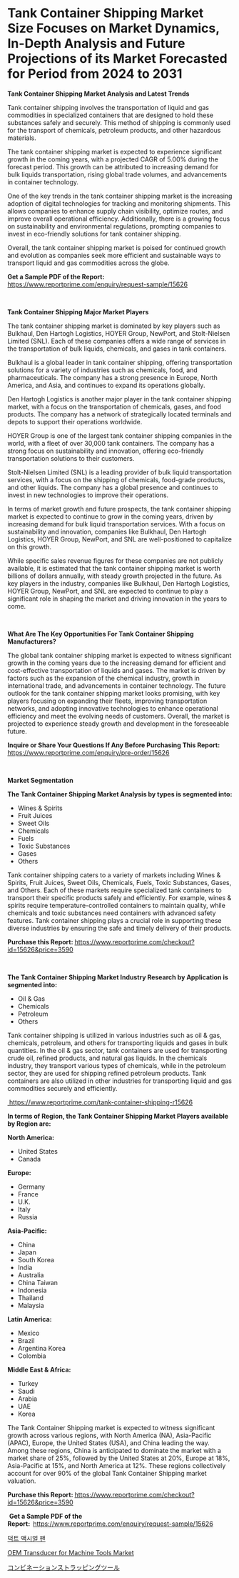 <p><h1>Tank Container Shipping Market Size Focuses on Market Dynamics, In-Depth Analysis and Future Projections of its Market Forecasted for Period from 2024 to 2031</h1></p><p><strong>Tank Container Shipping Market Analysis and Latest Trends</strong></p>
<p><p>Tank container shipping involves the transportation of liquid and gas commodities in specialized containers that are designed to hold these substances safely and securely. This method of shipping is commonly used for the transport of chemicals, petroleum products, and other hazardous materials.</p><p>The tank container shipping market is expected to experience significant growth in the coming years, with a projected CAGR of 5.00% during the forecast period. This growth can be attributed to increasing demand for bulk liquids transportation, rising global trade volumes, and advancements in container technology.</p><p>One of the key trends in the tank container shipping market is the increasing adoption of digital technologies for tracking and monitoring shipments. This allows companies to enhance supply chain visibility, optimize routes, and improve overall operational efficiency. Additionally, there is a growing focus on sustainability and environmental regulations, prompting companies to invest in eco-friendly solutions for tank container shipping.</p><p>Overall, the tank container shipping market is poised for continued growth and evolution as companies seek more efficient and sustainable ways to transport liquid and gas commodities across the globe.</p></p>
<p><strong>Get a Sample PDF of the Report:&nbsp;</strong> <a href="https://www.reportprime.com/enquiry/request-sample/15626">https://www.reportprime.com/enquiry/request-sample/15626</a></p>
<p>&nbsp;</p>
<p><strong>Tank Container Shipping Major Market Players</strong></p>
<p><p>The tank container shipping market is dominated by key players such as Bulkhaul, Den Hartogh Logistics, HOYER Group, NewPort, and Stolt-Nielsen Limited (SNL). Each of these companies offers a wide range of services in the transportation of bulk liquids, chemicals, and gases in tank containers.</p><p>Bulkhaul is a global leader in tank container shipping, offering transportation solutions for a variety of industries such as chemicals, food, and pharmaceuticals. The company has a strong presence in Europe, North America, and Asia, and continues to expand its operations globally.</p><p>Den Hartogh Logistics is another major player in the tank container shipping market, with a focus on the transportation of chemicals, gases, and food products. The company has a network of strategically located terminals and depots to support their operations worldwide.</p><p>HOYER Group is one of the largest tank container shipping companies in the world, with a fleet of over 30,000 tank containers. The company has a strong focus on sustainability and innovation, offering eco-friendly transportation solutions to their customers.</p><p>Stolt-Nielsen Limited (SNL) is a leading provider of bulk liquid transportation services, with a focus on the shipping of chemicals, food-grade products, and other liquids. The company has a global presence and continues to invest in new technologies to improve their operations.</p><p>In terms of market growth and future prospects, the tank container shipping market is expected to continue to grow in the coming years, driven by increasing demand for bulk liquid transportation services. With a focus on sustainability and innovation, companies like Bulkhaul, Den Hartogh Logistics, HOYER Group, NewPort, and SNL are well-positioned to capitalize on this growth.</p><p>While specific sales revenue figures for these companies are not publicly available, it is estimated that the tank container shipping market is worth billions of dollars annually, with steady growth projected in the future. As key players in the industry, companies like Bulkhaul, Den Hartogh Logistics, HOYER Group, NewPort, and SNL are expected to continue to play a significant role in shaping the market and driving innovation in the years to come.</p></p>
<p>&nbsp;</p>
<p><strong>What Are The Key Opportunities For Tank Container Shipping Manufacturers?</strong></p>
<p><p>The global tank container shipping market is expected to witness significant growth in the coming years due to the increasing demand for efficient and cost-effective transportation of liquids and gases. The market is driven by factors such as the expansion of the chemical industry, growth in international trade, and advancements in container technology. The future outlook for the tank container shipping market looks promising, with key players focusing on expanding their fleets, improving transportation networks, and adopting innovative technologies to enhance operational efficiency and meet the evolving needs of customers. Overall, the market is projected to experience steady growth and development in the foreseeable future.</p></p>
<p><strong>Inquire or Share Your Questions If Any Before Purchasing This Report:</strong> <a href="https://www.reportprime.com/enquiry/pre-order/15626">https://www.reportprime.com/enquiry/pre-order/15626</a></p>
<p>&nbsp;</p>
<p><strong>Market Segmentation</strong></p>
<p><strong>The Tank Container Shipping Market Analysis by types is segmented into:</strong></p>
<p><ul><li>Wines & Spirits</li><li>Fruit Juices</li><li>Sweet Oils</li><li>Chemicals</li><li>Fuels</li><li>Toxic Substances</li><li>Gases</li><li>Others</li></ul></p>
<p><p>Tank container shipping caters to a variety of markets including Wines & Spirits, Fruit Juices, Sweet Oils, Chemicals, Fuels, Toxic Substances, Gases, and Others. Each of these markets require specialized tank containers to transport their specific products safely and efficiently. For example, wines & spirits require temperature-controlled containers to maintain quality, while chemicals and toxic substances need containers with advanced safety features. Tank container shipping plays a crucial role in supporting these diverse industries by ensuring the safe and timely delivery of their products.</p></p>
<p><strong>Purchase this Report:&nbsp;</strong><a href="https://www.reportprime.com/checkout?id=15626&price=3590">https://www.reportprime.com/checkout?id=15626&price=3590</a></p>
<p>&nbsp;</p>
<p><strong>The Tank Container Shipping Market Industry Research by Application is segmented into:</strong></p>
<p><ul><li>Oil & Gas</li><li>Chemicals</li><li>Petroleum</li><li>Others</li></ul></p>
<p><p>Tank container shipping is utilized in various industries such as oil & gas, chemicals, petroleum, and others for transporting liquids and gases in bulk quantities. In the oil & gas sector, tank containers are used for transporting crude oil, refined products, and natural gas liquids. In the chemicals industry, they transport various types of chemicals, while in the petroleum sector, they are used for shipping refined petroleum products. Tank containers are also utilized in other industries for transporting liquid and gas commodities securely and efficiently.</p></p>
<p><a href="https://www.reportprime.com/tank-container-shipping-r15626">&nbsp;https://www.reportprime.com/tank-container-shipping-r15626</a></p>
<p><strong>In terms of Region, the Tank Container Shipping Market Players available by Region are:</strong></p>
<p>
    <p> <strong> North America: </strong>
        <ul>
            <li>United States</li>
            <li>Canada</li>
        </ul>
        </p> 
    <p> <strong> Europe: </strong>
        <ul>
            <li>Germany</li>
            <li>France</li>
            <li>U.K.</li>
            <li>Italy</li>
            <li>Russia</li>
        </ul>
        </p> 
    <p> <strong> Asia-Pacific: </strong>
        <ul>
            <li>China</li>
            <li>Japan</li>
            <li>South Korea</li>
            <li>India</li>
            <li>Australia</li>
            <li>China Taiwan</li>
            <li>Indonesia</li>
            <li>Thailand</li>
            <li>Malaysia</li>
        </ul>
        </p> 
    <p> <strong> Latin America: </strong>
        <ul>
            <li>Mexico</li>
            <li>Brazil</li>
            <li>Argentina Korea</li>
            <li>Colombia</li>
        </ul>
        </p> 
    <p> <strong> Middle East & Africa: </strong>
        <ul>
            <li>Turkey</li>
            <li>Saudi</li>
            <li>Arabia</li>
            <li>UAE</li>
            <li>Korea</li>
        </ul>
    </p>
    </p>
<p><p>The Tank Container Shipping market is expected to witness significant growth across various regions, with North America (NA), Asia-Pacific (APAC), Europe, the United States (USA), and China leading the way. Among these regions, China is anticipated to dominate the market with a market share of 25%, followed by the United States at 20%, Europe at 18%, Asia-Pacific at 15%, and North America at 12%. These regions collectively account for over 90% of the global Tank Container Shipping market valuation.</p></p>
<p><strong>Purchase this Report: </strong><a href="https://www.reportprime.com/checkout?id=15626&price=3590">https://www.reportprime.com/checkout?id=15626&price=3590</a></p>
<p>&nbsp;<strong>Get a Sample PDF of the Report:&nbsp;&nbsp;</strong><a href="https://www.reportprime.com/enquiry/request-sample/15626">https://www.reportprime.com/enquiry/request-sample/15626</a></p>
<p><strong></strong></p>
<p><p><a href="https://medium.com/@margrethowe2016/%EC%A3%BC%EC%9A%94-%EC%A0%9C%ED%92%88%EC%9D%98-%EC%83%9D%EC%82%B0%EB%9F%89-%ED%8C%90%EB%A7%A4%EB%9F%89%EC%9D%80-%EC%8B%9C%EC%9E%A5-%EB%8F%99%ED%96%A5%EA%B3%BC-%EC%8B%9C%EC%9E%A5-%EB%B6%84%EC%84%9D%EC%9D%84-%EC%98%88%EC%B8%A1%ED%95%98%EA%B3%A0-2024-2031%EB%85%84-%EB%8F%99%EC%95%88-%EC%98%88%EC%83%81%EB%90%A9%EB%8B%88%EB%8B%A4-1a9f64b1fa07">덕트 액시얼 팬</a></p><p><a href="https://meowing-canidae-761.notion.site/OEM-Transducer-for-Machine-Tools-Market-Size-Reveals-the-Best-Marketing-Channels-In-Global-Industry-7f08f430ef8849fa834e25a37598b6e7">OEM Transducer for Machine Tools Market</a></p><p><a href="https://medium.com/@alexandramiranda455/%E7%B5%90%E5%90%88%E3%82%B9%E3%83%88%E3%83%A9%E3%83%83%E3%83%94%E3%83%B3%E3%82%B0%E3%83%84%E3%83%BC%E3%83%AB%E5%B8%82%E5%A0%B4-%E5%B8%82%E5%A0%B4%E3%82%B7%E3%82%A7%E3%82%A2-%E5%B8%82%E5%A0%B4%E3%83%88%E3%83%AC%E3%83%B3%E3%83%89-%E3%81%8A%E3%82%88%E3%81%B3%E5%B0%86%E6%9D%A5%E3%81%AE%E6%88%90%E9%95%B7%E3%82%92%E6%8E%A2%E3%82%8B-0de57e4971b0">コンビネーションストラッピングツール</a></p></p>